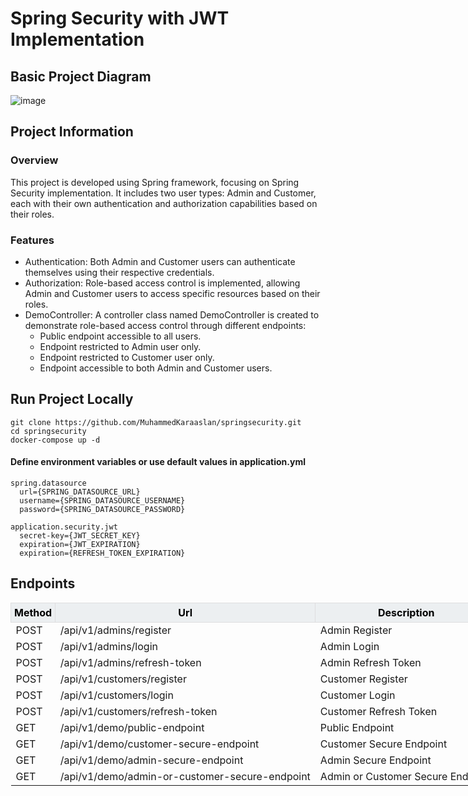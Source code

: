 # Spring Security with JWT Implementation

## Basic Project Diagram

![image](https://github.com/MuhammedKaraaslan/springsecurity/assets/39337485/0a7b81d0-5419-4018-9fad-cdf21bc43403)

## Project Information
### Overview
This project is developed using Spring framework, focusing on Spring Security implementation. It includes two user types: Admin and Customer, each with their own authentication and authorization capabilities based on their roles.

### Features
- Authentication: Both Admin and Customer users can authenticate themselves using their respective credentials.
- Authorization: Role-based access control is implemented, allowing Admin and Customer users to access specific resources based on their roles.
- DemoController: A controller class named DemoController is created to demonstrate role-based access control through different endpoints:
  - Public endpoint accessible to all users.
  - Endpoint restricted to Admin user only.
  - Endpoint restricted to Customer user only.
  - Endpoint accessible to both Admin and Customer users.

## Run Project Locally
```
git clone https://github.com/MuhammedKaraaslan/springsecurity.git
cd springsecurity
docker-compose up -d
```

#### Define environment variables or use default values in application.yml

```
spring.datasource
  url={SPRING_DATASOURCE_URL}
  username={SPRING_DATASOURCE_USERNAME}
  password={SPRING_DATASOURCE_PASSWORD}

application.security.jwt
  secret-key={JWT_SECRET_KEY}
  expiration={JWT_EXPIRATION}
  expiration={REFRESH_TOKEN_EXPIRATION}
```

## Endpoints

  <table style="width:500000">
        <thead>
            <tr>
                <th style="border: 1px solid #dededf; background-color: #eceff1; color: #000000; padding: 5px;">Method</th>
                <th style="border: 1px solid #dededf; background-color: #eceff1; color: #000000; padding: 5px;">Url</th>
                <th style="border: 1px solid #dededf; background-color: #eceff1; color: #000000; padding: 5px;">Description</th>
                <th style="border: 1px solid #dededf; background-color: #eceff1; color: #000000; padding: 5px;">Request Body</th>
                <th style="border: 1px solid #dededf; background-color: #eceff1; color: #000000; padding: 5px;">Header</th>
            </tr>
        </thead>
        <tbody>
            <tr>
                <td>POST</td>
                <td>/api/v1/admins/register</td>
                <td>Admin Register</td>
                <td>AdminRegistrationRequest</td>
                <td></td>
            </tr>
            <tr>
                <td>POST</td>
                <td>/api/v1/admins/login</td>
                <td>Admin Login</td>
                <td>AdminLoginRequest</td>
                <td></td>
            </tr>
            <tr>
                <td>POST</td>
                <td>/api/v1/admins/refresh-token</td>
                <td>Admin Refresh Token</td>
                <td></td>
                <td>Bearer Token</td>
            </tr>
             <tr>
                <td>POST</td>
                <td>/api/v1/customers/register</td>
                <td>Customer Register</td>
                <td>CustomerRegistrationRequest</td>
                <td></td>
            </tr>
            <tr>
                <td>POST</td>
                <td>/api/v1/customers/login</td>
                <td>Customer Login</td>
                <td>CustomerLoginRequest</td>
                <td></td>
            </tr>
            <tr>
                <td>POST</td>
                <td>/api/v1/customers/refresh-token</td>
                <td>Customer Refresh Token</td>
                <td></td>
                <td>Bearer Token</td>
            </tr>
                      <tr>
                <td>GET</td>
                <td>/api/v1/demo/public-endpoint</td>
                <td>Public Endpoint</td>
                <td></td>
                <td></td>
            </tr>
            <tr>
                <td>GET</td>
                <td>/api/v1/demo/customer-secure-endpoint</td>
                <td>Customer Secure Endpoint</td>
                <td></td>
                <td>Bearer Token</td>
            </tr>
            <tr>
                <td>GET</td>
                <td>/api/v1/demo/admin-secure-endpoint</td>
                <td>Admin Secure Endpoint</td>
                <td></td>
                <td>Bearer Token</td>
            </tr>
             <tr>
                <td>GET</td>
                <td>/api/v1/demo/admin-or-customer-secure-endpoint</td>
                <td>Admin or Customer Secure Endpoint</td>
                <td></td>
                <td>Bearer Token</td>
            </tr>
        </tbody>
  </table>
